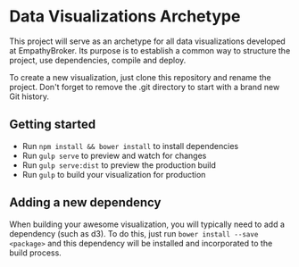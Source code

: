 # Data Visualizations Archetype

This project will serve as an archetype for all data visualizations developed at EmpathyBroker. Its purpose is to establish a common way to structure the project, use dependencies, compile and deploy.

To create a new visualization, just clone this repository and rename the project. Don't forget to remove the .git directory to start with a brand new Git history.


## Getting started

* Run `npm install && bower install` to install dependencies
* Run `gulp serve` to preview and watch for changes
* Run `gulp serve:dist` to preview the production build
* Run `gulp` to build your visualization for production


## Adding a new dependency

When building your awesome visualization, you will typically need to add a dependency (such as d3). To do this, just run `bower install --save <package>` and this dependency will be installed and incorporated to the build process.
